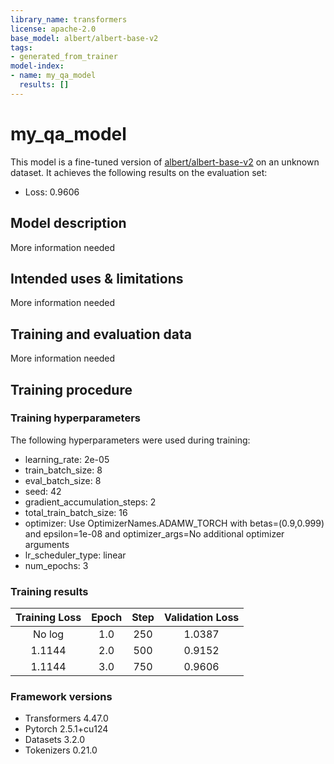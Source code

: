 ```yaml
---
library_name: transformers
license: apache-2.0
base_model: albert/albert-base-v2
tags:
- generated_from_trainer
model-index:
- name: my_qa_model
  results: []
---
```


<!-- This model card has been generated automatically according to the information the Trainer had access to. You
should probably proofread and complete it, then remove this comment. -->

# my_qa_model

This model is a fine-tuned version of [albert/albert-base-v2](https://huggingface.co/albert/albert-base-v2) on an unknown dataset.
It achieves the following results on the evaluation set:
- Loss: 0.9606

## Model description

More information needed

## Intended uses & limitations

More information needed

## Training and evaluation data

More information needed

## Training procedure

### Training hyperparameters

The following hyperparameters were used during training:
- learning_rate: 2e-05
- train_batch_size: 8
- eval_batch_size: 8
- seed: 42
- gradient_accumulation_steps: 2
- total_train_batch_size: 16
- optimizer: Use OptimizerNames.ADAMW_TORCH with betas=(0.9,0.999) and epsilon=1e-08 and optimizer_args=No additional optimizer arguments
- lr_scheduler_type: linear
- num_epochs: 3

### Training results

| Training Loss | Epoch | Step | Validation Loss |
|:-------------:|:-----:|:----:|:---------------:|
| No log        | 1.0   | 250  | 1.0387          |
| 1.1144        | 2.0   | 500  | 0.9152          |
| 1.1144        | 3.0   | 750  | 0.9606          |


### Framework versions

- Transformers 4.47.0
- Pytorch 2.5.1+cu124
- Datasets 3.2.0
- Tokenizers 0.21.0
